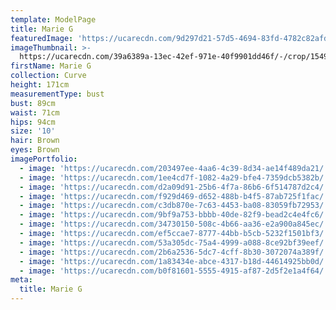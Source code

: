 ```yaml
---
template: ModelPage
title: Marie G
featuredImage: 'https://ucarecdn.com/9d297d21-57d5-4694-83fd-4782c82afde1/'
imageThumbnail: >-
  https://ucarecdn.com/39a6389a-13ec-42ef-971e-40f9901dd46f/-/crop/1549x1482/83,0/-/preview/
firstName: Marie G
collection: Curve
height: 171cm
measurementType: bust
bust: 89cm
waist: 71cm
hips: 94cm
size: '10'
hair: Brown
eyes: Brown
imagePortfolio:
  - image: 'https://ucarecdn.com/203497ee-4aa6-4c39-8d34-ae14f489da21/'
  - image: 'https://ucarecdn.com/1ee4cd7f-1082-4a29-bfe4-7359dcb5382b/'
  - image: 'https://ucarecdn.com/d2a09d91-25b6-4f7a-86b6-6f514787d2c4/'
  - image: 'https://ucarecdn.com/f929d469-d652-488b-b4f5-87ab725f1fac/'
  - image: 'https://ucarecdn.com/c3db870e-7c63-4453-ba08-83059fb72953/'
  - image: 'https://ucarecdn.com/9bf9a753-bbbb-40de-82f9-bead2c4e4fc6/'
  - image: 'https://ucarecdn.com/34730150-508c-4b66-aa36-e2a900a845ec/'
  - image: 'https://ucarecdn.com/ef5ccae7-8777-44bb-b5cb-5232f1501bf3/'
  - image: 'https://ucarecdn.com/53a305dc-75a4-4999-a088-8ce92bf39eef/'
  - image: 'https://ucarecdn.com/2b6a2536-5dc7-4cff-8b30-3072074a389f/'
  - image: 'https://ucarecdn.com/1a83434e-abce-4317-b18d-44614925bb0d/'
  - image: 'https://ucarecdn.com/b0f81601-5555-4915-af87-2d5f2e1a4f64/'
meta:
  title: Marie G
---
```


